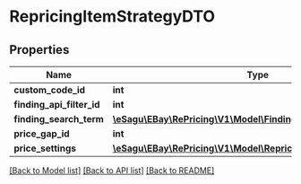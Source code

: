 # RepricingItemStrategyDTO

## Properties
Name | Type | Description | Notes
------------ | ------------- | ------------- | -------------
**custom_code_id** | **int** |  | [optional] 
**finding_api_filter_id** | **int** |  | [optional] 
**finding_search_term** | [**\eSagu\EBay\RePricing\V1\Model\FindingSearchTermDTO**](FindingSearchTermDTO.md) |  | [optional] 
**price_gap_id** | **int** |  | [optional] 
**price_settings** | [**\eSagu\EBay\RePricing\V1\Model\RepricingItemPriceSettingsDTO**](RepricingItemPriceSettingsDTO.md) |  | [optional] 

[[Back to Model list]](../README.md#documentation-for-models) [[Back to API list]](../README.md#documentation-for-api-endpoints) [[Back to README]](../README.md)



